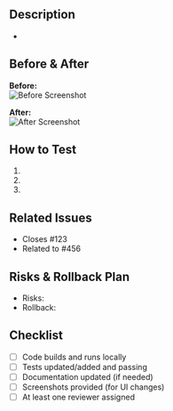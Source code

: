 ## Description
<!-- What did you change and why? Provide context for the reviewers -->
- 

## Before & After
<!-- Add images or screenshots to show what changed visually -->
**Before:**  
![Before Screenshot](url_or_path_to_before_image)

**After:**  
![After Screenshot](url_or_path_to_after_image)

## How to Test
<!-- Steps reviewers can follow to test this PR locally -->
1. 
2. 
3. 

## Related Issues
<!-- Link to related GitHub issues, tickets, or documentation -->
- Closes #123
- Related to #456

## Risks & Rollback Plan
<!-- What could go wrong if this is merged? How can we roll back if needed? -->
- Risks:  
- Rollback:  

## Checklist
- [ ] Code builds and runs locally
- [ ] Tests updated/added and passing
- [ ] Documentation updated (if needed)
- [ ] Screenshots provided (for UI changes)
- [ ] At least one reviewer assigned
